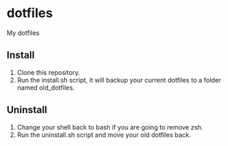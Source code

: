 # dotfiles
My dotfiles

## Install
 1. Clone this repository.
 2. Run the install.sh script, it will backup your current dotfiles to a folder named old_dotfiles.

## Uninstall
 1. Change your shell back to bash if you are going to remove zsh.
 2. Run the uninstall.sh script and move your old dotfiles back.
